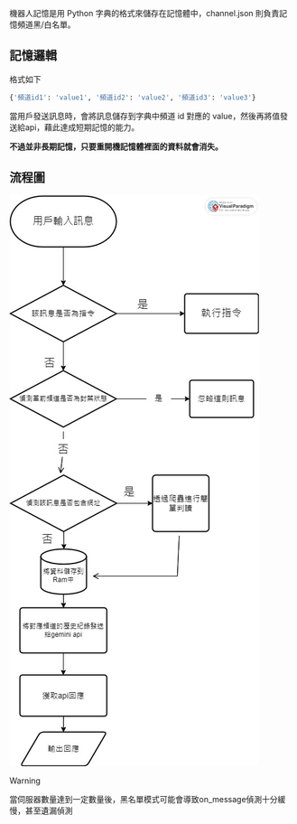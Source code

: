 機器人記憶是用 Python 字典的格式來儲存在記憶體中，channel.json 則負責記憶頻道黑/白名單。

## 記憶邏輯
格式如下
```py
{'頻道id1': 'value1', '頻道id2': 'value2', '頻道id3': 'value3'}
```
當用戶發送訊息時，會將訊息儲存到字典中頻道 id 對應的 value，然後再將值發送給api，藉此達成短期記憶的能力。

**不過並非長期記憶，只要重開機記憶體裡面的資料就會消失。**

## 流程圖
![alt text](../images/12.jpg)

> [!WARNING]  
> 當伺服器數量達到一定數量後，黑名單模式可能會導致on_message偵測十分緩慢，甚至遺漏偵測
